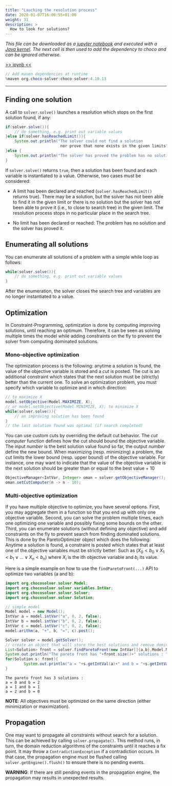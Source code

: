 ```yaml
---
title: "Lauching the resolution process"
date: 2020-01-07T16:06:55+01:00
weight: 31
description: >
  How to look for solutions?
---
```


_This file can be downloaded as a [jupyter notebook](https://jupyter.org/) and executed with a [Java kernel](https://github.com/SpencerPark/IJava). The next cell is then used to add the dependency to choco and can be ignored otherwise._ 

[>> ipynb <<](</notebooks/content/en/docs/Solving/Solving.ipynb>)


```Java
// Add maven dependencies at runtime 
%maven org.choco-solver:choco-solver:4.10.13
```

----


## Finding one solution

A call to `solver.solve()` launches a resolution which stops on the first solution found, if any:

```java
if(solver.solve()){
    // do something, e.g. print out variable values
}else if(solver.hasReachedLimit()){
    System.out.println("The solver could not find a solution
                        nor prove that none exists in the given limits");
}else {
    System.out.println("The solver has proved the problem has no solution");
}
```

If `solver.solve()` returns `true`, then a solution has been found and each variable is instantiated to a value.
Otherwise, two cases must be considered:


* A limit has been declared and reached (`solver.hasReachedLimit()` returns true).
There may be a solution, but the solver has not been able to find it in the given limit
or there is no solution but the solver has not been able to prove it (i.e., to close to search tree) in the given limit.
The resolution process stops in no particular place in the search tree.


* No limit has been declared or reached: The problem has no solution and the solver has proved it.

## Enumerating all solutions

You can enumerate all solutions of a problem with a simple while loop as follows:

```java
while(solver.solve()){
    // do something, e.g. print out variable values
}
```

After the enumeration, the solver closes the search tree and variables are no longer instantiated to a value.

## Optimization

In Constraint-Programming, optimization is done by computing improving solutions, until reaching an optimum.
Therefore, it can be seen as solving multiple times the model while adding constraints on the fly to prevent the solver from computing dominated solutions.

### Mono-objective optimization

The optimization process is the following: anytime a solution is found, the value of the objective variable is stored and a *cut* is posted.
The cut is an additional constraint which states that the next solution must be (strictly) better than the current one.
To solve an optimization problem, you must specify which variable to optimize and in which direction:

```java
// to maximize X
model.setObjective(Model.MAXIMIZE, X);
// or model.setObjective(Model.MINIMIZE, X); to minimize X
while(solver.solve()){
    // an improving solution has been found
}
// the last solution found was optimal (if search completed)
```

You can use custom cuts by overriding the default cut behavior.
The *cut computer* function defines how the cut should bound the objective variable.
The input *number* is the best solution value found so far, the output *number* define the new bound.
When maximizing (resp. minimizing) a problem, the cut limits the lower bound (resp. upper bound) of the objective variable.
For instance, one may want to indicate that the value of the objective variable is the next solution should be
greater than or equal to the best value + 10

```java
ObjectiveManager<IntVar, Integer> oman = solver.getObjectiveManager();
oman.setCutComputer(n -> n - 10);
```

### Multi-objective optimization

If you have multiple objective to optimize, you have several options. First, you may aggregate them in a function so that you end up with only one objective variable. Second, you can solve the problem multiple times, each one optimizing one variable and possibly fixing some bounds on the other. Third, you can enumerate solutions (without defining any objective) and add constraints on the fly to prevent search from finding dominated solutions. This is done by the ParetoOptimizer object which does the following:
Anytime a solution is found, a constraint is posted which states that at least one of the objective variables must be strictly better:
Such as $(X_0 < b_0 \lor X_1 < b_1 \lor \ldots \lor X_n < b_n)$ where $X_i$ is the ith objective variable and $b_i$ its value.

Here is a simple example on how to use the `findParetoFront(...)` API to optimize two variables (a and b):



```Java
import org.chocosolver.solver.Model;
import org.chocosolver.solver.variables.IntVar;
import org.chocosolver.solver.Solver;
import org.chocosolver.solver.Solution;

// simple model
Model model = new Model();
IntVar a = model.intVar("a", 0, 2, false);
IntVar b = model.intVar("b", 0, 2, false);
IntVar c = model.intVar("c", 0, 2, false);
model.arithm(a, "+", b, "=", c).post();

Solver solver = model.getSolver();
// create an object that will store the best solutions and remove dominated ones
List<Solution> front = solver.findParetoFront(new IntVar[]{a,b},Model.MAXIMIZE); 
System.out.println("The pareto front has "+front.size()+" solutions : ");
for(Solution s: front){
        System.out.println("a = "+s.getIntVal(a)+" and b = "+s.getIntVal(b));
}
```

    The pareto front has 3 solutions : 
    a = 0 and b = 2
    a = 1 and b = 1
    a = 2 and b = 0


**NOTE**: All objectives must be optimized on the same direction (either minimization or maximization).

## Propagation

One may want to propagate all constraints without search for a solution.
This can be achieved by calling `solver.propagate()`.
This method runs, in turn, the domain reduction algorithms of the constraints until it reaches a fix point.
It may throw a `ContradictionException` if a contradiction occurs.
In that case, the propagation engine must be flushed calling `solver.getEngine().flush()`
to ensure there is no pending events.

**WARNING**: If there are still pending events in the propagation engine, the propagation may results in unexpected results.
